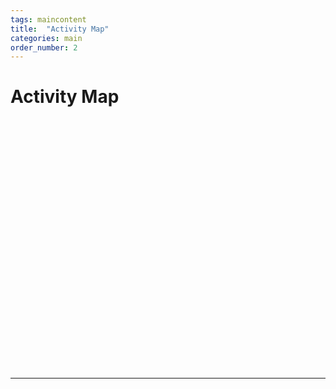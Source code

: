 ```yaml
---
tags: maincontent
title:  "Activity Map"
categories: main
order_number: 2
---
```


# Activity Map

<div class="leaflet-container" id="map" style="width: 600px; height: 400px;"></div>

<script>
	const map = L.map('map').setView([-27.41, 134.77], 3);

	const tiles = L.tileLayer('https://tile.openstreetmap.org/{z}/{x}/{y}.png', {
		maxZoom: 19,
		attribution: '&copy; <a href="http://www.openstreetmap.org/copyright">OpenStreetMap</a>'
	}).addTo(map);

	var  myFGMarker = new L.FeatureGroup();///???

{%- for post in collections.posts %}
	{%- if post.data.location %}
	{
		var marker = L.marker([{{post.data.location.latitude}}, {{post.data.location.longitude}}])
			.bindPopup(`
						<a style="font-weight:bold" href="{{ post.page.url }}">{{ post.data.title }}</a> 
						<br/> <i>{{ post.date | date_to_string }}</i>
						<br/> {{post.data.location.name}}
					{%- if post.data.location.description %}
						<br/> {{post.data.location.description}}
					{%- endif %}
					{%- if post.data.location.address %}
						<br/> <a target="_new" href="https://www.openstreetmap.org/?mlat={{post.data.location.latitude}}&mlon={{post.data.location.longitude}}">{{post.data.location.address}}</a> 
					{%- endif %}
						`);
		myFGMarker.addLayer(marker);
	}
	{%- endif %}
{%- endfor %}

	map.addLayer(myFGMarker);
	map.fitBounds(myFGMarker.getBounds(), {padding: [50, 50]});

</script>

---